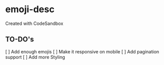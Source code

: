 # emoji-desc

Created with CodeSandbox

## TO-DO's

[ ] Add enough emojis
[ ] Make it responsive on mobile
[ ] Add pagination support
[ ] Add more Styling
